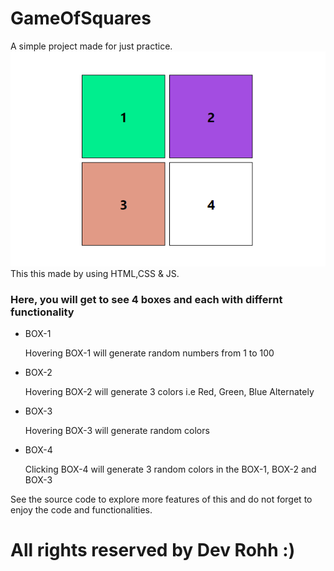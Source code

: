 # GameOfSquares
A simple project made for just practice. <br>
<img src="SqGame-preview.png" alt="preview of Square Game"> <br>
This this made by using HTML,CSS &amp; JS.<br>

<h3>Here, you will get to see 4 boxes and each with differnt functionality</h3>
<ul>
  <li>BOX-1</li>
  <dl>Hovering BOX-1 will generate random numbers from 1 to 100</dl>
  <li>BOX-2</li>
  <dl>Hovering BOX-2 will generate 3 colors i.e Red, Green, Blue Alternately</dl>
  <li>BOX-3</li>
  <dl>Hovering BOX-3 will generate random colors </dl>
  <li>BOX-4</li>
  <dl>Clicking BOX-4 will generate 3 random colors in the BOX-1, BOX-2 and BOX-3</dl>
</ul>
See the source code to explore more features of this and do not forget to enjoy the code and functionalities.
<h1> All rights reserved by Dev Rohh :) </h1>
